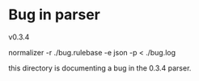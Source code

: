 Bug in parser
======

v0.3.4

normalizer -r ./bug.rulebase -e json -p < ./bug.log

this directory is documenting a bug in the 0.3.4 parser.
